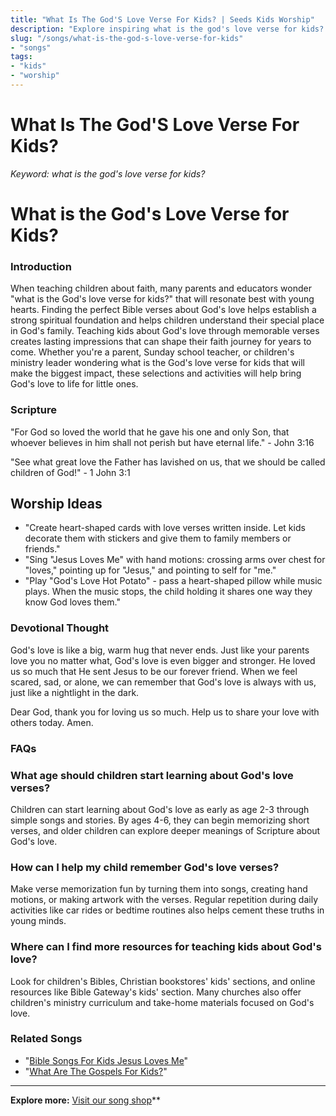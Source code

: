 ```yaml
---
title: "What Is The God'S Love Verse For Kids? | Seeds Kids Worship"
description: "Explore inspiring what is the god's love verse for kids? for children's worship and faith development. Biblical music resources for families and ministry."
slug: "/songs/what-is-the-god-s-love-verse-for-kids"
- "songs"
tags:
- "kids"
- "worship"
---
```


# What Is The God'S Love Verse For Kids?

_Keyword: what is the god's love verse for kids?_

# What is the God's Love Verse for Kids?

### Introduction
When teaching children about faith, many parents and educators wonder "what is the God's love verse for kids?" that will resonate best with young hearts. Finding the perfect Bible verses about God's love helps establish a strong spiritual foundation and helps children understand their special place in God's family. Teaching kids about God's love through memorable verses creates lasting impressions that can shape their faith journey for years to come. Whether you're a parent, Sunday school teacher, or children's ministry leader wondering what is the God's love verse for kids that will make the biggest impact, these selections and activities will help bring God's love to life for little ones.

### Scripture
"For God so loved the world that he gave his one and only Son, that whoever believes in him shall not perish but have eternal life." - John 3:16

"See what great love the Father has lavished on us, that we should be called children of God!" - 1 John 3:1

## Worship Ideas
- "Create heart-shaped cards with love verses written inside. Let kids decorate them with stickers and give them to family members or friends."
- "Sing "Jesus Loves Me" with hand motions: crossing arms over chest for "loves," pointing up for "Jesus," and pointing to self for "me."
- "Play "God's Love Hot Potato" - pass a heart-shaped pillow while music plays. When the music stops, the child holding it shares one way they know God loves them."

### Devotional Thought
God's love is like a big, warm hug that never ends. Just like your parents love you no matter what, God's love is even bigger and stronger. He loved us so much that He sent Jesus to be our forever friend. When we feel scared, sad, or alone, we can remember that God's love is always with us, just like a nightlight in the dark.

Dear God, thank you for loving us so much. Help us to share your love with others today. Amen.

### FAQs

### What age should children start learning about God's love verses?
Children can start learning about God's love as early as age 2-3 through simple songs and stories. By ages 4-6, they can begin memorizing short verses, and older children can explore deeper meanings of Scripture about God's love.

### How can I help my child remember God's love verses?
Make verse memorization fun by turning them into songs, creating hand motions, or making artwork with the verses. Regular repetition during daily activities like car rides or bedtime routines also helps cement these truths in young minds.

### Where can I find more resources for teaching kids about God's love?
Look for children's Bibles, Christian bookstores' kids' sections, and online resources like Bible Gateway's kids' section. Many churches also offer children's ministry curriculum and take-home materials focused on God's love.

### Related Songs

- "[Bible Songs For Kids Jesus Loves Me](/songs/bible-songs-for-kids-jesus-loves-me/)"
- "[What Are The Gospels For Kids?](/songs/what-are-the-gospels-for-kids/)"

---

**Explore more:** [Visit our song shop](https://seedskidsworship.com/shop)**

<!-- Schema Markup -->
<script type="application/ld+json">
{
  "@context": "https://schema.org",
  "@type": "MusicRecording",
  "name": "What Is The God'S Love Verse For Kids?",
  "byArtist": {
    "@type": "MusicGroup",
    "name": "Seeds Kids Worship"
  },
  "isFamilyFriendly": true,
  "url": "https://seedskidsworship.com/songs/what-is-the-god-s-love-verse-for-kids/"
}
</script>